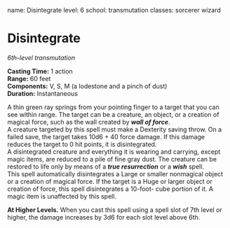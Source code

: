 name: Disintegrate level: 6 school: transmutation classes: sorcerer wizard

# Disintegrate
_6th-level transmutation_

**Casting Time:** 1 action    
**Range:** 60 feet    
**Components:** V, S, M (a lodestone and a pinch of dust)    
**Duration:** Instantaneous

A thin green ray springs from your pointing finger to a target that you can see within range. The target can be a creature, an object, or a creation of magical force, such as the wall created by **_wall of force_**.    
A creature targeted by this spell must make a Dexterity saving throw. On a failed save, the target takes 10d6 + 40 force damage. If this damage reduces the target to 0 hit points, it is disintegrated.    
A disintegrated creature and everything it is wearing and carrying, except magic items, are reduced to a pile of fine gray dust. The creature can be restored to life only by means of a **_true resurrection_** or a **_wish_** spell.    
This spell automatically disintegrates a Large or smaller nonmagical object or a creation of magical force. If the target is a Huge or larger object or creation of force, this spell disintegrates a 10-foot- cube portion of it. A magic item is unaffected by this spell.

**At Higher Levels.** When you cast this spell using a spell slot of 7th level or higher, the damage increases by 3d6 for each slot level above 6th.